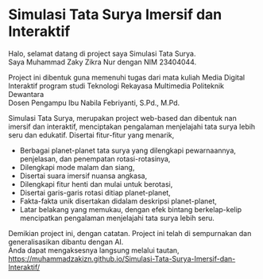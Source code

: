 # Simulasi Tata Surya Imersif dan Interaktif
Halo, selamat datang di project saya Simulasi Tata Surya. <br>
Saya Muhammad Zaky Zikra Nur dengan NIM 23404044.

Project ini dibentuk guna memenuhi tugas dari mata kuliah Media Digital Interaktif program studi Teknologi Rekayasa Multimedia Politeknik Dewantara <br> Dosen Pengampu Ibu Nabila Febriyanti, S.Pd., M.Pd.

Simulasi Tata Surya, merupakan project web-based dan dibentuk nan imersif dan interaktif, menciptakan pengalaman menjelajahi tata surya lebih seru dan edukatif. Disertai fitur-fitur yang menarik,
- Berbagai planet-planet tata surya yang dilengkapi pewarnaannya, penjelasan, dan penempatan rotasi-rotasinya,
- Dilengkapi mode malam dan siang,
- Disertai suara imersif nuansa angkasa,
- Dilengkapi fitur henti dan mulai untuk berotasi,
- Disertai garis-garis rotasi ditiap planet-planet,
- Fakta-fakta unik disertakan didalam deskripsi planet-planet,
- Latar belakang yang memukau, dengan efek bintang berkelap-kelip mencipatkan pengalaman menjelajahi tata surya lebih seru.

Demikian project ini, dengan catatan. Project ini telah di sempurnakan dan generalisasikan dibantu dengan AI. <br>
Anda dapat mengaksesnya langsung melalui tautan, https://muhammadzakizn.github.io/Simulasi-Tata-Surya-Imersif-dan-Interaktif/
